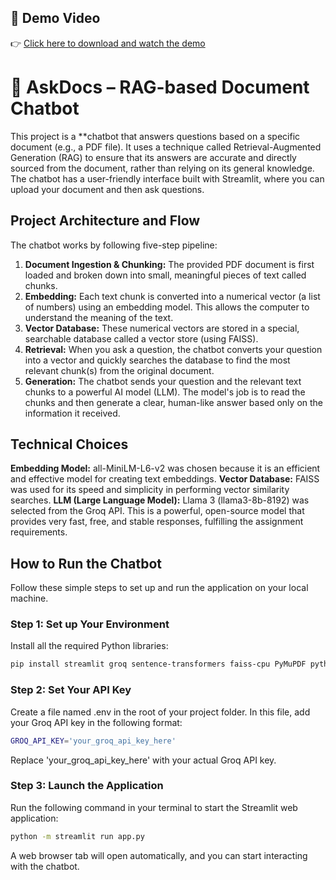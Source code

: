 ## 🎥 Demo Video

👉 [Click here to download and watch the demo](https://github.com/Nilansh7/AskDocs/raw/main/demo.mp4)

# 🤖 AskDocs – RAG-based Document Chatbot

This project is a **chatbot that answers questions based on a specific document (e.g., a PDF file). It uses a technique called Retrieval-Augmented Generation (RAG) to ensure that its answers are accurate and directly sourced from the document, rather than relying on its general knowledge.
The chatbot has a user-friendly interface built with Streamlit, where you can upload your document and then ask questions.

## Project Architecture and Flow

The chatbot works by following five-step pipeline:
1. **Document Ingestion & Chunking:** The provided PDF document is first loaded and broken down into small, meaningful pieces of text called chunks.
2. **Embedding:** Each text chunk is converted into a numerical vector (a list of numbers) using an embedding model. This allows the computer to understand the meaning of the text.
3. **Vector Database:** These numerical vectors are stored in a special, searchable database called a vector store (using FAISS).
4. **Retrieval:** When you ask a question, the chatbot converts your question into a vector and quickly searches the database to find the most relevant chunk(s) from the original document.
5. **Generation:** The chatbot sends your question and the relevant text chunks to a powerful AI model (LLM). The model's job is to read the chunks and then generate a clear, human-like answer based only on the information it received.

## Technical Choices

**Embedding Model:** all-MiniLM-L6-v2 was chosen because it is an efficient and effective model for creating text embeddings.
**Vector Database:** FAISS was used for its speed and simplicity in performing vector similarity searches.
**LLM (Large Language Model):** Llama 3 (llama3-8b-8192) was selected from the Groq API. This is a powerful, open-source model that provides very fast, free, and stable responses, fulfilling the assignment requirements.

## How to Run the Chatbot

Follow these simple steps to set up and run the application on your local machine.

### Step 1: Set up Your Environment

Install all the required Python libraries:

```bash
pip install streamlit groq sentence-transformers faiss-cpu PyMuPDF python-dotenv
```

### Step 2: Set Your API Key
Create a file named .env in the root of your project folder. In this file, add your Groq API key in the following format:

```bash
GROQ_API_KEY='your_groq_api_key_here'
```
Replace 'your_groq_api_key_here' with your actual Groq API key.

### Step 3: Launch the Application
Run the following command in your terminal to start the Streamlit web application:
```bash
python -m streamlit run app.py
```
A web browser tab will open automatically, and you can start interacting with the chatbot.











